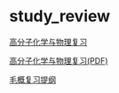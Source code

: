 # study_review
[高分子化学与物理复习](高分子复习.md)

[高分子化学与物理复习(PDF)](https://github.com/Mijjj/study_review/raw/master/%E9%AB%98%E5%88%86%E5%AD%90%E5%A4%8D%E4%B9%A0.pdf)

[毛概复习提纲](毛概复习提纲.md)
